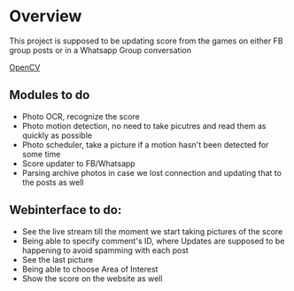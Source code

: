 # Overview  
This project is supposed to be updating score from the games on either FB group
posts or in a Whatsapp Group conversation  
  
[OpenCV](https://www.pyimagesearch.com/2017/09/04/raspbian-stretch-install-opencv-3-python-on-your-raspberry-pi/)  

## Modules to do  
* Photo OCR, recognize the score
* Photo motion detection, no need to take picutres and read them as quickly as possible
* Photo scheduler, take a picture if a motion hasn't been detected for some
  time
* Score updater to FB/Whatsapp
* Parsing archive photos in case we lost connection and updating that to the
  posts as well

## Webinterface to do:  
* See the live stream till the moment we start taking pictures of the score
* Being able to specify comment's ID, where Updates are supposed to be
  happening to avoid spamming with each post
* See the last picture
* Being able to choose Area of Interest
* Show the score on the website as well
